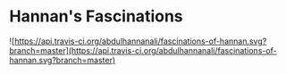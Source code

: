 # Hannan's Fascinations

![https://api.travis-ci.org/abdulhannanali/fascinations-of-hannan.svg?branch=master](https://api.travis-ci.org/abdulhannanali/fascinations-of-hannan.svg?branch=master)
